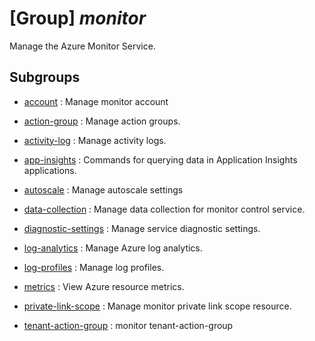 # [Group] _monitor_

Manage the Azure Monitor Service.

## Subgroups

- [account](/Commands/monitor/account/readme.md)
: Manage monitor account

- [action-group](/Commands/monitor/action-group/readme.md)
: Manage action groups.

- [activity-log](/Commands/monitor/activity-log/readme.md)
: Manage activity logs.

- [app-insights](/Commands/monitor/app-insights/readme.md)
: Commands for querying data in Application Insights applications.

- [autoscale](/Commands/monitor/autoscale/readme.md)
: Manage autoscale settings

- [data-collection](/Commands/monitor/data-collection/readme.md)
: Manage data collection for monitor control service.

- [diagnostic-settings](/Commands/monitor/diagnostic-settings/readme.md)
: Manage service diagnostic settings.

- [log-analytics](/Commands/monitor/log-analytics/readme.md)
: Manage Azure log analytics.

- [log-profiles](/Commands/monitor/log-profiles/readme.md)
: Manage log profiles.

- [metrics](/Commands/monitor/metrics/readme.md)
: View Azure resource metrics.

- [private-link-scope](/Commands/monitor/private-link-scope/readme.md)
: Manage monitor private link scope resource.

- [tenant-action-group](/Commands/monitor/tenant-action-group/readme.md)
: monitor tenant-action-group
